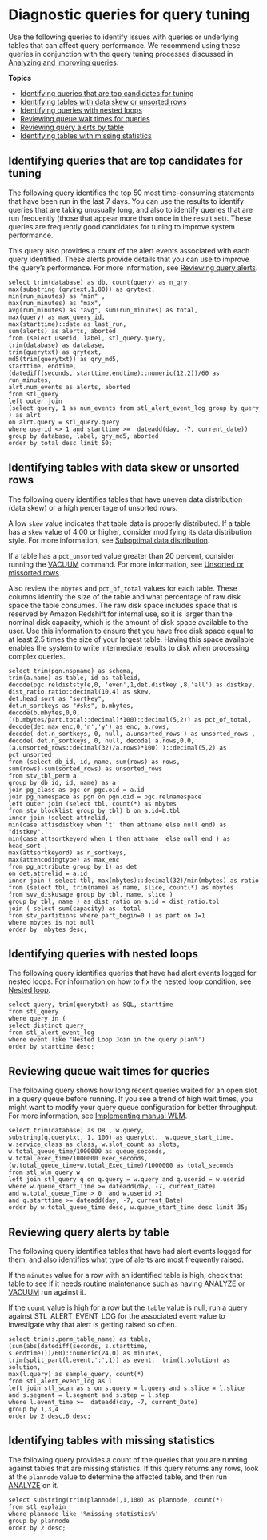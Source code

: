 # Diagnostic queries for query tuning<a name="diagnostic-queries-for-query-tuning"></a>

Use the following queries to identify issues with queries or underlying tables that can affect query performance\. We recommend using these queries in conjunction with the query tuning processes discussed in [Analyzing and improving queries](c-query-tuning.md)\.

**Topics**
+ [Identifying queries that are top candidates for tuning](#identify-queries-that-are-top-candidates-for-tuning)
+ [Identifying tables with data skew or unsorted rows](#identify-tables-with-data-skew-or-unsorted-rows)
+ [Identifying queries with nested loops](#identify-queries-with-nested-loops)
+ [Reviewing queue wait times for queries](#review-queue-wait-times-for-queries)
+ [Reviewing query alerts by table](#review-query-alerts-by-table)
+ [Identifying tables with missing statistics](#identify-tables-with-missing-statistics)

## Identifying queries that are top candidates for tuning<a name="identify-queries-that-are-top-candidates-for-tuning"></a>

The following query identifies the top 50 most time\-consuming statements that have been run in the last 7 days\. You can use the results to identify queries that are taking unusually long, and also to identify queries that are run frequently \(those that appear more than once in the result set\)\. These queries are frequently good candidates for tuning to improve system performance\.

This query also provides a count of the alert events associated with each query identified\. These alerts provide details that you can use to improve the query’s performance\. For more information, see [Reviewing query alerts](c-reviewing-query-alerts.md)\.

```
select trim(database) as db, count(query) as n_qry, 
max(substring (qrytext,1,80)) as qrytext, 
min(run_minutes) as "min" , 
max(run_minutes) as "max", 
avg(run_minutes) as "avg", sum(run_minutes) as total,  
max(query) as max_query_id, 
max(starttime)::date as last_run, 
sum(alerts) as alerts, aborted
from (select userid, label, stl_query.query, 
trim(database) as database, 
trim(querytxt) as qrytext, 
md5(trim(querytxt)) as qry_md5, 
starttime, endtime, 
(datediff(seconds, starttime,endtime)::numeric(12,2))/60 as run_minutes,     
alrt.num_events as alerts, aborted 
from stl_query 
left outer join 
(select query, 1 as num_events from stl_alert_event_log group by query ) as alrt 
on alrt.query = stl_query.query
where userid <> 1 and starttime >=  dateadd(day, -7, current_date)) 
group by database, label, qry_md5, aborted
order by total desc limit 50;
```

## Identifying tables with data skew or unsorted rows<a name="identify-tables-with-data-skew-or-unsorted-rows"></a>

The following query identifies tables that have uneven data distribution \(data skew\) or a high percentage of unsorted rows\.

A low `skew` value indicates that table data is properly distributed\. If a table has a `skew` value of 4\.00 or higher, consider modifying its data distribution style\. For more information, see [Suboptimal data distribution](query-performance-improvement-opportunities.md#suboptimal-data-distribution)\.

If a table has a `pct_unsorted` value greater than 20 percent, consider running the [VACUUM](r_VACUUM_command.md) command\. For more information, see [Unsorted or missorted rows](query-performance-improvement-opportunities.md#unsorted-or-mis-sorted-rows)\.

Also review the `mbytes` and `pct_of_total` values for each table\. These columns identify the size of the table and what percentage of raw disk space the table consumes\. The raw disk space includes space that is reserved by Amazon Redshift for internal use, so it is larger than the nominal disk capacity, which is the amount of disk space available to the user\. Use this information to ensure that you have free disk space equal to at least 2\.5 times the size of your largest table\. Having this space available enables the system to write intermediate results to disk when processing complex queries\. 

```
select trim(pgn.nspname) as schema, 
trim(a.name) as table, id as tableid, 
decode(pgc.reldiststyle,0, 'even',1,det.distkey ,8,'all') as distkey, dist_ratio.ratio::decimal(10,4) as skew, 
det.head_sort as "sortkey", 
det.n_sortkeys as "#sks", b.mbytes,  
decode(b.mbytes,0,0,((b.mbytes/part.total::decimal)*100)::decimal(5,2)) as pct_of_total, 
decode(det.max_enc,0,'n','y') as enc, a.rows, 
decode( det.n_sortkeys, 0, null, a.unsorted_rows ) as unsorted_rows , 
decode( det.n_sortkeys, 0, null, decode( a.rows,0,0, (a.unsorted_rows::decimal(32)/a.rows)*100) )::decimal(5,2) as pct_unsorted 
from (select db_id, id, name, sum(rows) as rows, 
sum(rows)-sum(sorted_rows) as unsorted_rows 
from stv_tbl_perm a 
group by db_id, id, name) as a 
join pg_class as pgc on pgc.oid = a.id
join pg_namespace as pgn on pgn.oid = pgc.relnamespace
left outer join (select tbl, count(*) as mbytes 
from stv_blocklist group by tbl) b on a.id=b.tbl
inner join (select attrelid, 
min(case attisdistkey when 't' then attname else null end) as "distkey",
min(case attsortkeyord when 1 then attname  else null end ) as head_sort , 
max(attsortkeyord) as n_sortkeys, 
max(attencodingtype) as max_enc 
from pg_attribute group by 1) as det 
on det.attrelid = a.id
inner join ( select tbl, max(mbytes)::decimal(32)/min(mbytes) as ratio 
from (select tbl, trim(name) as name, slice, count(*) as mbytes
from svv_diskusage group by tbl, name, slice ) 
group by tbl, name ) as dist_ratio on a.id = dist_ratio.tbl
join ( select sum(capacity) as  total
from stv_partitions where part_begin=0 ) as part on 1=1
where mbytes is not null 
order by  mbytes desc;
```

## Identifying queries with nested loops<a name="identify-queries-with-nested-loops"></a>

The following query identifies queries that have had alert events logged for nested loops\. For information on how to fix the nested loop condition, see [Nested loop](query-performance-improvement-opportunities.md#nested-loop)\.

```
select query, trim(querytxt) as SQL, starttime 
from stl_query 
where query in (
select distinct query 
from stl_alert_event_log 
where event like 'Nested Loop Join in the query plan%') 
order by starttime desc;
```

## Reviewing queue wait times for queries<a name="review-queue-wait-times-for-queries"></a>

The following query shows how long recent queries waited for an open slot in a query queue before running\. If you see a trend of high wait times, you might want to modify your query queue configuration for better throughput\. For more information, see [Implementing manual WLM](cm-c-defining-query-queues.md)\.

```
select trim(database) as DB , w.query, 
substring(q.querytxt, 1, 100) as querytxt,  w.queue_start_time, 
w.service_class as class, w.slot_count as slots, 
w.total_queue_time/1000000 as queue_seconds, 
w.total_exec_time/1000000 exec_seconds, (w.total_queue_time+w.total_Exec_time)/1000000 as total_seconds 
from stl_wlm_query w 
left join stl_query q on q.query = w.query and q.userid = w.userid 
where w.queue_start_Time >= dateadd(day, -7, current_Date) 
and w.total_queue_Time > 0  and w.userid >1   
and q.starttime >= dateadd(day, -7, current_Date) 
order by w.total_queue_time desc, w.queue_start_time desc limit 35;
```

## Reviewing query alerts by table<a name="review-query-alerts-by-table"></a>

The following query identifies tables that have had alert events logged for them, and also identifies what type of alerts are most frequently raised\.

If the `minutes` value for a row with an identified table is high, check that table to see if it needs routine maintenance such as having [ANALYZE](r_ANALYZE.md) or [VACUUM](r_VACUUM_command.md) run against it\.

If the `count` value is high for a row but the `table` value is null, run a query against STL\_ALERT\_EVENT\_LOG for the associated `event` value to investigate why that alert is getting raised so often\.

```
select trim(s.perm_table_name) as table, 
(sum(abs(datediff(seconds, s.starttime, s.endtime)))/60)::numeric(24,0) as minutes, trim(split_part(l.event,':',1)) as event,  trim(l.solution) as solution, 
max(l.query) as sample_query, count(*) 
from stl_alert_event_log as l 
left join stl_scan as s on s.query = l.query and s.slice = l.slice 
and s.segment = l.segment and s.step = l.step
where l.event_time >=  dateadd(day, -7, current_Date) 
group by 1,3,4 
order by 2 desc,6 desc;
```

## Identifying tables with missing statistics<a name="identify-tables-with-missing-statistics"></a>

The following query provides a count of the queries that you are running against tables that are missing statistics\. If this query returns any rows, look at the `plannode` value to determine the affected table, and then run [ANALYZE](r_ANALYZE.md) on it\.

```
select substring(trim(plannode),1,100) as plannode, count(*) 
from stl_explain 
where plannode like '%missing statistics%' 
group by plannode 
order by 2 desc;
```
